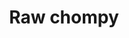 ---
layout: item
title: Raw chompy
item-id: 2876
datatable: true
id: 2876
name: "Raw chompy"
members: true
lowalch: 34
highalch: 51
examine: "I need to cook this first."
monsters:
  - id: 1475
    name: "Chompy bird"
    members: true
    combat_level: 6
    wiki_url: "https://oldschool.runescape.wiki/w/Chompy_bird"
    drops:
      - quantity: "1"
        rarity: 1
    image: "https://oldschool.runescape.wiki/images/thumb/7/7f/Chompy_bird.png/250px-Chompy_bird.png?6d30f"
---
